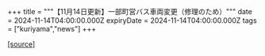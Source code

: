 +++
title = """【11月14日更新】一部町営バス車両変更（修理のため）"""
date = 2024-11-14T04:00:00.000Z
expiryDate = 2024-11-14T04:00:00.000Z
tags = ["kuriyama","news"]
+++


[[source]](https://www.town.kuriyama.hokkaido.jp/soshiki/47/25309.html)
